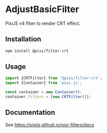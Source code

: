 # AdjustBasicFilter

PixiJS v4 filter to render CRT effect.

## Installation

```bash
npm install @pixi/filter-crt
```

## Usage

```js
import {CRTFilter} from '@pixi/filter-crt';
import {Container} from 'pixi.js';

const container = new Container();
container.filters = [new CRTFilter()];
```

## Documentation

See https://pixijs.github.io/pixi-filters/docs
